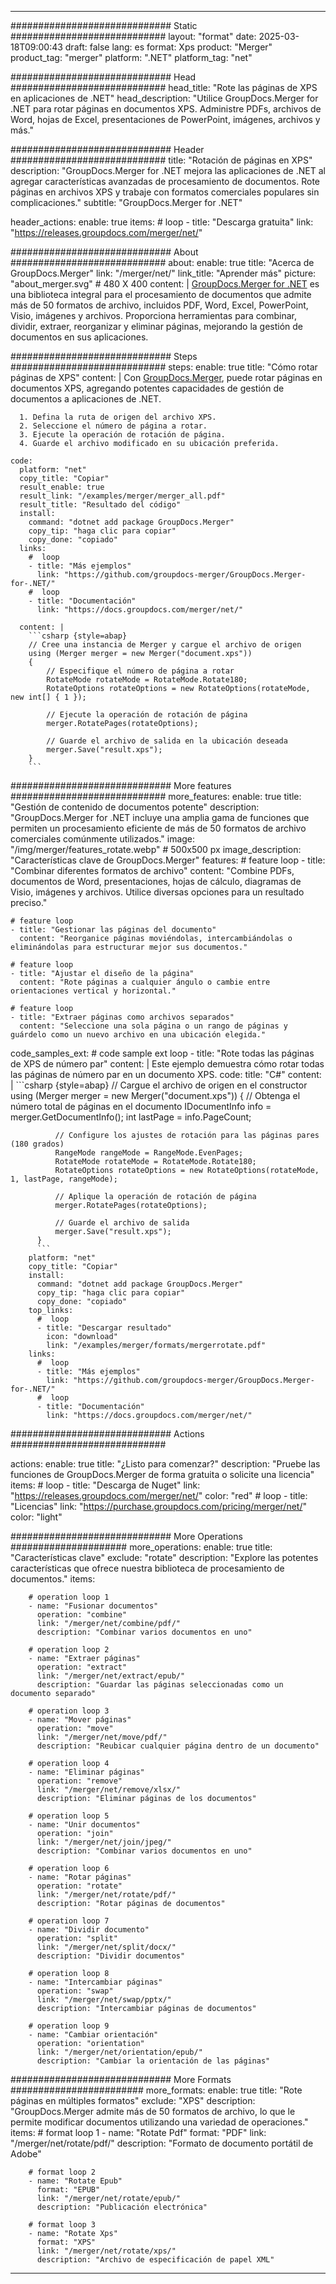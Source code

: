 
---
############################# Static ############################
layout: "format"
date:  2025-03-18T09:00:43
draft: false
lang: es
format: Xps
product: "Merger"
product_tag: "merger"
platform: ".NET"
platform_tag: "net"

############################# Head ############################
head_title: "Rote las páginas de XPS en aplicaciones de .NET"
head_description: "Utilice GroupDocs.Merger for .NET para rotar páginas en documentos XPS. Administre PDFs, archivos de Word, hojas de Excel, presentaciones de PowerPoint, imágenes, archivos y más."

############################# Header ############################
title: "Rotación de páginas en XPS" 
description: "GroupDocs.Merger for .NET mejora las aplicaciones de .NET al agregar características avanzadas de procesamiento de documentos. Rote páginas en archivos XPS y trabaje con formatos comerciales populares sin complicaciones."
subtitle: "GroupDocs.Merger for .NET" 

header_actions:
  enable: true
  items:
    #  loop
    - title: "Descarga gratuita"
      link: "https://releases.groupdocs.com/merger/net/"
      
############################# About ############################
about:
    enable: true
    title: "Acerca de GroupDocs.Merger"
    link: "/merger/net/"
    link_title: "Aprender más"
    picture: "about_merger.svg" # 480 X 400
    content: |
       [GroupDocs.Merger for .NET](/merger/net/) es una biblioteca integral para el procesamiento de documentos que admite más de 50 formatos de archivo, incluidos PDF, Word, Excel, PowerPoint, Visio, imágenes y archivos. Proporciona herramientas para combinar, dividir, extraer, reorganizar y eliminar páginas, mejorando la gestión de documentos en sus aplicaciones.

############################# Steps ############################
steps:
    enable: true
    title: "Cómo rotar páginas de XPS"
    content: |
      Con [GroupDocs.Merger](/merger/net/), puede rotar páginas en documentos XPS, agregando potentes capacidades de gestión de documentos a aplicaciones de .NET.
      
      1. Defina la ruta de origen del archivo XPS.
      2. Seleccione el número de página a rotar.
      3. Ejecute la operación de rotación de página.
      4. Guarde el archivo modificado en su ubicación preferida.
   
    code:
      platform: "net"
      copy_title: "Copiar"
      result_enable: true
      result_link: "/examples/merger/merger_all.pdf"
      result_title: "Resultado del código"
      install:
        command: "dotnet add package GroupDocs.Merger"
        copy_tip: "haga clic para copiar"
        copy_done: "copiado"
      links:
        #  loop
        - title: "Más ejemplos"
          link: "https://github.com/groupdocs-merger/GroupDocs.Merger-for-.NET/"
        #  loop
        - title: "Documentación"
          link: "https://docs.groupdocs.com/merger/net/"
          
      content: |
        ```csharp {style=abap}
        // Cree una instancia de Merger y cargue el archivo de origen
        using (Merger merger = new Merger("document.xps"))
        {
            // Especifique el número de página a rotar
            RotateMode rotateMode = RotateMode.Rotate180;
            RotateOptions rotateOptions = new RotateOptions(rotateMode, new int[] { 1 });

            // Ejecute la operación de rotación de página
            merger.RotatePages(rotateOptions);

            // Guarde el archivo de salida en la ubicación deseada
            merger.Save("result.xps");
        }
        ```            

############################# More features ############################
more_features:
  enable: true
  title: "Gestión de contenido de documentos potente"
  description: "GroupDocs.Merger for .NET incluye una amplia gama de funciones que permiten un procesamiento eficiente de más de 50 formatos de archivo comerciales comúnmente utilizados."
  image: "/img/merger/features_rotate.webp" # 500x500 px
  image_description: "Características clave de GroupDocs.Merger"
  features:
    # feature loop
    - title: "Combinar diferentes formatos de archivo"
      content: "Combine PDFs, documentos de Word, presentaciones, hojas de cálculo, diagramas de Visio, imágenes y archivos. Utilice diversas opciones para un resultado preciso."

    # feature loop
    - title: "Gestionar las páginas del documento"
      content: "Reorganice páginas moviéndolas, intercambiándolas o eliminándolas para estructurar mejor sus documentos."

    # feature loop
    - title: "Ajustar el diseño de la página"
      content: "Rote páginas a cualquier ángulo o cambie entre orientaciones vertical y horizontal."

    # feature loop
    - title: "Extraer páginas como archivos separados"
      content: "Seleccione una sola página o un rango de páginas y guárdelo como un nuevo archivo en una ubicación elegida."
      
  code_samples_ext:
    # code sample ext loop
    - title: "Rote todas las páginas de XPS de número par"
      content: |
        Este ejemplo demuestra cómo rotar todas las páginas de número par en un documento XPS.
      code:
        title: "C#"
        content: |
          ```csharp {style=abap}
          // Cargue el archivo de origen en el constructor
          using (Merger merger = new Merger("document.xps"))
          {
              // Obtenga el número total de páginas en el documento
              IDocumentInfo info = merger.GetDocumentInfo();
              int lastPage = info.PageCount;

              // Configure los ajustes de rotación para las páginas pares (180 grados)
              RangeMode rangeMode = RangeMode.EvenPages;
              RotateMode rotateMode = RotateMode.Rotate180;
              RotateOptions rotateOptions = new RotateOptions(rotateMode, 1, lastPage, rangeMode);
          
              // Aplique la operación de rotación de página
              merger.RotatePages(rotateOptions);

              // Guarde el archivo de salida
              merger.Save("result.xps");
          }
          ```
        platform: "net"
        copy_title: "Copiar"
        install:
          command: "dotnet add package GroupDocs.Merger"
          copy_tip: "haga clic para copiar"
          copy_done: "copiado"
        top_links:
          #  loop
          - title: "Descargar resultado"
            icon: "download"
            link: "/examples/merger/formats/mergerrotate.pdf"
        links:
          #  loop
          - title: "Más ejemplos"
            link: "https://github.com/groupdocs-merger/GroupDocs.Merger-for-.NET/"
          #  loop
          - title: "Documentación"
            link: "https://docs.groupdocs.com/merger/net/"
            

            


############################# Actions ############################

actions:
  enable: true
  title: "¿Listo para comenzar?"
  description: "Pruebe las funciones de GroupDocs.Merger de forma gratuita o solicite una licencia"
  items:
    #  loop
    - title: "Descarga de Nuget"
      link: "https://releases.groupdocs.com/merger/net/"
      color: "red"
        #  loop
    - title: "Licencias"
      link: "https://purchase.groupdocs.com/pricing/merger/net/"
      color: "light"


############################# More Operations #####################
more_operations:
    enable: true
    title: "Características clave"
    exclude: "rotate"
    description: "Explore las potentes características que ofrece nuestra biblioteca de procesamiento de documentos."
    items: 
          
        # operation loop 1
        - name: "Fusionar documentos"
          operation: "combine"
          link: "/merger/net/combine/pdf/"
          description: "Combinar varios documentos en uno"

        # operation loop 2
        - name: "Extraer páginas"
          operation: "extract"
          link: "/merger/net/extract/epub/"
          description: "Guardar las páginas seleccionadas como un documento separado"

        # operation loop 3
        - name: "Mover páginas"
          operation: "move"
          link: "/merger/net/move/pdf/"
          description: "Reubicar cualquier página dentro de un documento"

        # operation loop 4
        - name: "Eliminar páginas"
          operation: "remove"
          link: "/merger/net/remove/xlsx/"
          description: "Eliminar páginas de los documentos"

        # operation loop 5
        - name: "Unir documentos"
          operation: "join"
          link: "/merger/net/join/jpeg/"
          description: "Combinar varios documentos en uno"

        # operation loop 6
        - name: "Rotar páginas"
          operation: "rotate"
          link: "/merger/net/rotate/pdf/"
          description: "Rotar páginas de documentos"

        # operation loop 7
        - name: "Dividir documento"
          operation: "split"
          link: "/merger/net/split/docx/"
          description: "Dividir documentos"

        # operation loop 8
        - name: "Intercambiar páginas"
          operation: "swap"
          link: "/merger/net/swap/pptx/"
          description: "Intercambiar páginas de documentos"

        # operation loop 9
        - name: "Cambiar orientación"
          operation: "orientation"
          link: "/merger/net/orientation/epub/"
          description: "Cambiar la orientación de las páginas"
          
        
          
############################# More Formats ########################
more_formats:
    enable: true
    title: "Rote páginas en múltiples formatos"
    exclude: "XPS"
    description: "GroupDocs.Merger admite más de 50 formatos de archivo, lo que le permite modificar documentos utilizando una variedad de operaciones."
    items: 
        # format loop 1
        - name: "Rotate Pdf"
          format: "PDF"
          link: "/merger/net/rotate/pdf/"
          description: "Formato de documento portátil de Adobe"

        # format loop 2
        - name: "Rotate Epub"
          format: "EPUB"
          link: "/merger/net/rotate/epub/"
          description: "Publicación electrónica"

        # format loop 3
        - name: "Rotate Xps"
          format: "XPS"
          link: "/merger/net/rotate/xps/"
          description: "Archivo de especificación de papel XML"


---